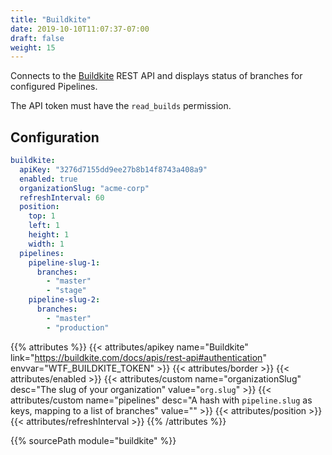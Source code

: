 ```yaml
---
title: "Buildkite"
date: 2019-10-10T11:07:37-07:00
draft: false
weight: 15
---
```


Connects to the [Buildkite](https://buildkite.com) REST API and displays status of branches for configured Pipelines.

The API token must have the `read_builds` permission.

## Configuration

```yaml
buildkite:
  apiKey: "3276d7155dd9ee27b8b14f8743a408a9"
  enabled: true
  organizationSlug: "acme-corp"
  refreshInterval: 60
  position:
    top: 1
    left: 1
    height: 1
    width: 1
  pipelines:
    pipeline-slug-1:
      branches:
        - "master"
        - "stage"
    pipeline-slug-2:
      branches:
        - "master"
        - "production"
```

{{% attributes %}}
  {{< attributes/apikey name="Buildkite" link="https://buildkite.com/docs/apis/rest-api#authentication" envvar="WTF_BUILDKITE_TOKEN" >}}
  {{< attributes/border >}}
  {{< attributes/enabled >}}
  {{< attributes/custom name="organizationSlug" desc="The slug of your organization" value="`org.slug`" >}}
  {{< attributes/custom name="pipelines" desc="A hash with `pipeline.slug` as keys, mapping to a list of branches" value="" >}}
  {{< attributes/position >}}
  {{< attributes/refreshInterval >}}
{{% /attributes %}}

{{% sourcePath module="buildkite" %}}
